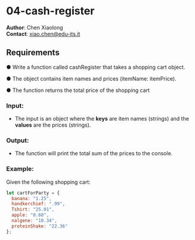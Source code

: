 # 04-cash-register
**Author**: Chen Xiaolong  
**Contact**: xiao.chen@edu-its.it


## Requirements

● Write a function called cashRegister that takes a shopping cart object.

● The object contains item names and prices (itemName: itemPrice).

● The function returns the total price of the shopping cart

### Input:
- The input is an object where the **keys** are item names (strings) and the **values** are the prices (strings).

### Output:
- The function will print the total sum of the prices to the console.

### Example:

Given the following shopping cart:

```javascript
let cartForParty = {
  banana: "1.25",
  handkerchief: ".99",
  Tshirt: "25.01",
  apple: "0.60",
  nalgene: "10.34",
  proteinShake: "22.36"
};

